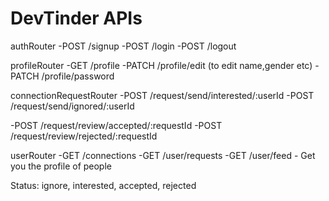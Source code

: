 # DevTinder APIs

authRouter
-POST /signup
-POST /login
-POST /logout

profileRouter
-GET /profile
-PATCH /profile/edit (to edit name,gender etc)
-PATCH /profile/password

connectionRequestRouter
-POST /request/send/interested/:userId
-POST /request/send/ignored/:userId


-POST /request/review/accepted/:requestId
-POST /request/review/rejected/:requestId

userRouter
-GET /connections
-GET /user/requests
-GET /user/feed - Get you the profile of people 


Status: ignore, interested, accepted, rejected
